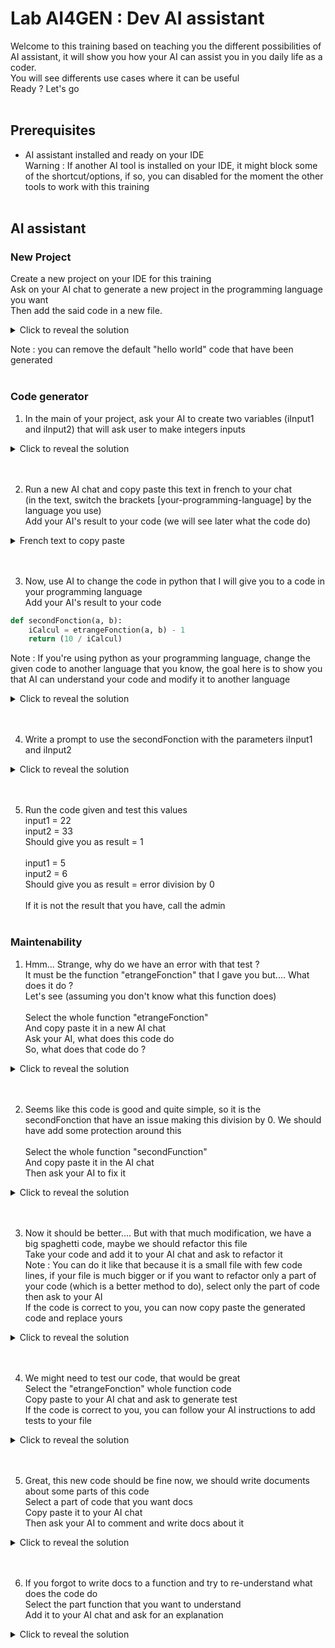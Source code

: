 # Lab AI4GEN : Dev AI assistant
Welcome to this training based on teaching you the different possibilities of AI assistant, it will show you how your AI can assist you in you daily life as a coder.
<br>
You will see differents use cases where it can be useful
<br>
Ready ? Let's go
<br><br>

## Prerequisites
- AI assistant installed and ready on your IDE <br>
Warning : If another AI tool is installed on your IDE, it might block some of the shortcut/options, if so, you can disabled for the moment the other tools to work with this training
<br><br>

## AI assistant

### New Project
Create a new project on your IDE for this training<br>Ask on your AI chat to generate a new project in the programming language you want<br>Then add the said code in a new file.
<details>
    <summary>Click to reveal the solution</summary>

    Generate a project in [Your-programming-language]

</details>

Note : you can remove the default "hello world" code that have been generated
<br><br>

 ### Code generator
 1) In the main of your project, ask your AI to create two variables (iInput1 and iInput2) that will ask user to make integers inputs
 <details>
    <summary>Click to reveal the solution</summary>

    Write in [Your-programming-language] a code that take two integers from the user and put it in iInput1 and iInput2

</details>
<br><br>

2) Run a new AI chat and copy paste this text in french to your chat<br>(in the text, switch the brackets [your-programming-language] by the language you use)<br>Add your AI's result to your code (we will see later what the code do)
<details>
    <summary>French text to copy paste</summary>
    Créer une fonction en [your-programming-language] qui se nommera "etrangeFonction" qui va faire le calcul du plus grand diviseur commun entre deux variables données en paramètre et retournera la valeur. Dans cette fonction n'écrit aucun commentaire, n'utilise que des noms de variable abstrait. Je veux seulement cette fonction et pas d'autre code autour
</details>
<br><br>

3) Now, use AI to change the code in python that I will give you to a code in your programming language<br>Add your AI's result to your code
```python
def secondFonction(a, b):
    iCalcul = etrangeFonction(a, b) - 1
    return (10 / iCalcul)
```
Note : If you're using python as your programming language, change the given code to another language that you know, the goal here is to show you that AI can understand your code and modify it to another language
<details>
    <summary>Click to reveal the solution</summary>

    Rewrite this code from python to [your-programming language] :
    def secondFonction(a, b):
        iCalcul = etrangeFonction(a, b) - 1
        return (10 / iCalcul)
</details>
<br><br>

4) Write a prompt to use the secondFonction with the parameters iInput1 and iInput2
<details>
    <summary>Click to reveal the solution</summary>
    Call the function secondFonction with iInput1 and iInput2
</details>
<br><br>

5) Run the code given and test this values<br>input1 = 22<br>input2 = 33<br>Should give you as result = 1
<br><br>
input1 = 5<br>input2 = 6<br>Should give you as result = error division by 0
<br><br>
If it is not the result that you have, call the admin
<br><br>




### Maintenability
1) Hmm... Strange, why do we have an error with that test ?<br>It must be the function "etrangeFonction" that I gave you but.... What does it do ?<br>Let's see (assuming you don't know what this function does)<br><br>Select the whole function "etrangeFonction"<br>And copy paste it in a new AI chat<br>Ask your AI, what does this code do<br>So, what does that code do ?
<details>
    <summary>Click to reveal the solution</summary>
    The function "etrangeFonction" calculates the greatest common dividor (GCD) of two numbers
</details>
<br><br>

2) Seems like this code is good and quite simple, so it is the secondFonction that have an issue making this division by 0. We should have add some protection around this<br><br>Select the whole function "secondFunction"<br>And copy paste it in the AI chat<br>Then ask your AI to fix it
<details>
    <summary>Click to reveal the solution</summary>
    Can you fix this code ?
    Add protection to this code to check the denominator
</details>
<br><br>

3) Now it should be better.... But with that much modification, we have a big spaghetti code, maybe we should refactor this file<br>Take your code and add it to your AI chat and ask to refactor it<br>Note : You can do it like that because it is a small file with few code lines, if your file is much bigger or if you want to refactor only a part of your code (which is a better method to do), select only the part of code then ask to your AI<br>If the code is correct to you, you can now copy paste the generated code and replace yours
<details>
    <summary>Click to reveal the solution</summary>
    Refactor this code
</details>
<br><br>

4) We might need to test our code, that would be great<br>Select the "etrangeFonction" whole function code<br>Copy paste to your AI chat and ask to generate test<br>If the code is correct to you, you can follow your AI instructions to add tests to your file
<details>
    <summary>Click to reveal the solution</summary>
    Generate unit tests on this code
</details>
<br><br>

5) Great, this new code should be fine now, we should write documents about some parts of this code<br>Select a part of code that you want docs<br>Copy paste it to your AI chat<br>Then ask your AI to comment and write docs about it
<details>
    <summary>Click to reveal the solution</summary>
    Write comments in this code
    Write a documentation explaining what this code do
</details>
<br><br>

6) If you forgot to write docs to a function and try to re-understand what does the code do<br>Select the part function that you want to understand<br>Add it to your AI chat and ask for an explanation
<details>
    <summary>Click to reveal the solution</summary>
    Explain this code
</details>
<br><br>
